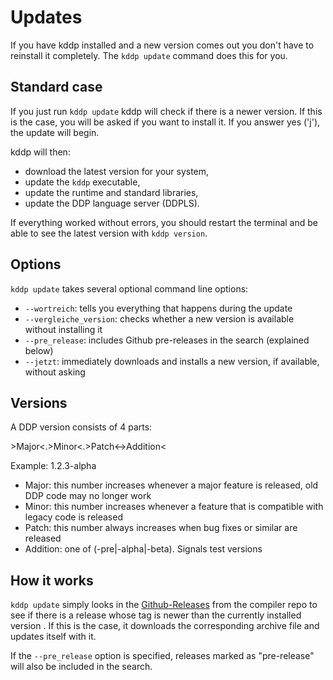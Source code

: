# Updates

If you have kddp installed and a new version comes out you don't have to reinstall it completely.
The `kddp update` command does this for you.

## Standard case

If you just run `kddp update` kddp will check if there is a newer version.
If this is the case, you will be asked if you want to install it.
If you answer yes ('j'), the update will begin.

kddp will then:
* download the latest version for your system,
* update the `kddp` executable,
* update the runtime and standard libraries,
* update the DDP language server (DDPLS).
  
If everything worked without errors, you should restart the terminal and be able to see the latest version with `kddp version`.

## Options

`kddp update` takes several optional command line options:

* `--wortreich`: tells you everything that happens during the update
* `--vergleiche_version`: checks whether a new version is available without installing it
* `--pre_release`: includes Github pre-releases in the search (explained below)
* `--jetzt`: immediately downloads and installs a new version, if available, without asking

## Versions

A DDP version consists of 4 parts:

&gt;Major&lt;.&gt;Minor&lt;.&gt;Patch&lt;-&gt;Addition&lt;

Example: 1.2.3-alpha

* Major: this number increases whenever a major feature is released, old DDP code may no longer work
* Minor: this number increases whenever a feature that is compatible with legacy code is released
* Patch: this number always increases when bug fixes or similar are released
* Addition: one of (-pre|-alpha|-beta). Signals test versions

## How it works

`kddp update` simply looks in the [Github-Releases](https://github.com/DDP-Projekt/Kompilierer/releases) from the compiler repo to see if there is a release whose tag is newer than the currently installed version .
If this is the case, it downloads the corresponding archive file and updates itself with it.

If the `--pre_release` option is specified, releases marked as "pre-release" will also be included in the search.